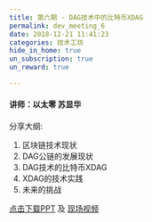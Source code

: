 ```yaml
---
title: 第六期 - DAG技术中的比特币XDAG
permalink: dev_meeting_6
date: 2018-12-21 11:41:23
categories: 技术工坊
hide_in_home: true
un_subscription: true
un_reward: true

---
```


#### 讲师：以太零 苏显华

分享大纲:
  1. 区块链技术现状
  2. DAG公链的发展现状
  3. DAG技术的比特币XDAG
  4. XDAG的技术实践
  5. 未来的挑战

[点击下载PPT](https://img.learnblockchain.cn/pdf/meetup_6.pdf) 及 [现场视频](https://m.qlchat.com/live/channel/channelPage/2000003040784741.htm)
